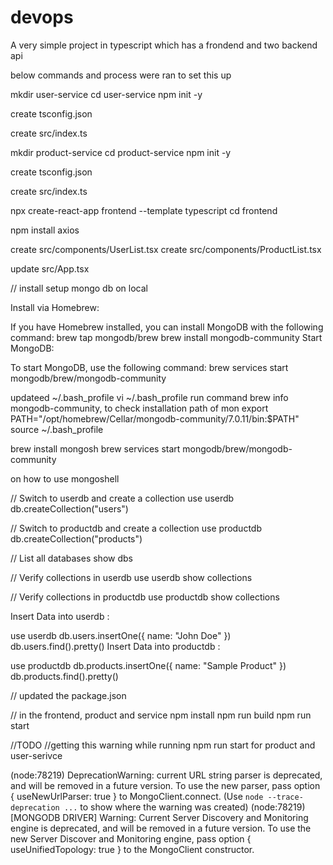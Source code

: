 # devops
A very simple project in typescript which has a frondend and two backend api

below commands and process  were ran to set this up

mkdir user-service
cd user-service
npm init -y

create tsconfig.json

create src/index.ts

mkdir product-service
cd  product-service
npm init -y

create tsconfig.json

create src/index.ts

npx create-react-app frontend --template typescript
cd frontend

npm install axios

create src/components/UserList.tsx
create src/components/ProductList.tsx

update src/App.tsx

//
install setup mongo db on local

Install via Homebrew:

If you have Homebrew installed, you can install MongoDB with the following command:
brew tap mongodb/brew
brew install mongodb-community
Start MongoDB:

To start MongoDB, use the following command:
brew services start mongodb/brew/mongodb-community

updateed ~/.bash_profile
vi ~/.bash_profile
run command brew info mongodb-community, to check installation path of mon
export PATH="/opt/homebrew/Cellar/mongodb-community/7.0.11/bin:$PATH"
source ~/.bash_profile

brew install mongosh
brew services start mongodb/brew/mongodb-community


on how to use mongoshell

// Switch to userdb and create a collection
use userdb
db.createCollection("users")

// Switch to productdb and create a collection
use productdb
db.createCollection("products")

// List all databases
show dbs

// Verify collections in userdb
use userdb
show collections

// Verify collections in productdb
use productdb
show collections

Insert Data into
userdb
:

use userdb
db.users.insertOne({ name: "John Doe" })
db.users.find().pretty()
Insert Data into
productdb
:

use productdb
db.products.insertOne({ name: "Sample Product" })
db.products.find().pretty()


//
updated the package.json

// in the frontend, product and service
npm install
npm run build
npm run start

//TODO
//getting this warning while running npm run start for product and user-serivce

(node:78219) DeprecationWarning: current URL string parser is deprecated, and will be removed in a future version. To use the new parser, pass option { useNewUrlParser: true } to MongoClient.connect.
(Use `node --trace-deprecation ...` to show where the warning was created)
(node:78219) [MONGODB DRIVER] Warning: Current Server Discovery and Monitoring engine is deprecated, and will be removed in a future version. To use the new Server Discover and Monitoring engine, pass option { useUnifiedTopology: true } to the MongoClient constructor.
